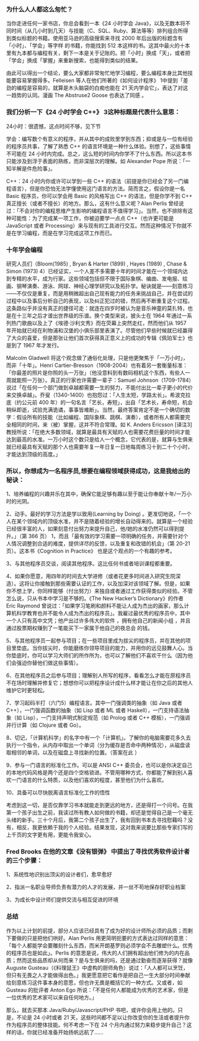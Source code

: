 ### 为什么人人都这么匆忙？

当你走进任何一家书店，你总会看到一本《24 小时学会 Java》，以及无数本将不同时间（从几小时到几天）与技能（C、SQL、Ruby、算法等等）排列组合所得到类似标题的书籍。使用亚马逊的高级搜索来寻找 2000 年后出版的标题含有「小时」、「学会」等字样 的书籍，你能找到 512 本这样的书。这其中最火的十本里有九本都与编程有关，剩下一本是关于记账的。把「小时」换成「天」，或者把「学会」换成「掌握」来重新搜索，也能得到类似的结果。

由此可以得出一个结论，要么大家都非常匆忙地学习编程，要么编程本身比其他技能要容易掌握得多。Felleisen 等人在他们所著的《如何设计程序》 1中提到「差劲的编程是容易的，就算是木头脑袋的白痴也能在 21 天内学会它」，表达了对这一趋势的认同。漫画 The Abstruse2 Goose 也表达了同感 。

### 我们分析一下《24 小时学会 C++》 3这种标题是代表什么意思：

24小时：很遗憾，这点时间不够，见下节

学会：编写数个有意义的程序，并从其中的成败里学到东西；抑或是与一位有经验的程序员共事，了解了熟悉 C++ 的语言环境是一种什么体验。别想了，这些事情不可能在 24 小时内完成。总之，这么短的时间内你学不了什么东西。所以这本书只能涉及到浮于表面的熟练，而非深层次的理解。如 Alexander Pope 所说：「一知半解是件危险事」。

C++：24 小时内你或许可以学到一些 C++ 的语法（前提是你已经会了另一门编程语言），但是你恐怕无法学懂使用这门语言的方法。简而言之，假设你是一名 Basic 程序员，你可以学会用 Basic 的风格写出 C++ 的语法，但是你学不到 C++ 真正擅长（或者不擅长）的地方。那么，这有什么意义呢？Alan Perlis 曾经说过：「不会对你的编程思维产生影响的编程语言不值得学习」。当然，也不排除有这种可能性：为了完成某一项工作，你被迫要学一点点 C++（也许更可能是 JavaScript 或者 Processing）来与现有的工具进行交互。然而这种情况下你就不是在学习编程，而是在学习完成这项工作而已。

### 十年学会编程

研究人员们（Bloom(1985) , Bryan & Harter (1899) , Hayes (1989) , Chase & Simon (1973) 4）已经证实，一个人差不多需要十年的时间才能在一个领域内达到专精的水平，成为行家。这些领域包括但不限于国际象棋、编曲、发电报、绘画、钢琴演奏、游泳、网球、神经心理学研究以及拓扑学。秘诀就是——刻意练习——不仅仅是重复，而是用稍微超出自己现有能力的任务来挑战自己，并在尝试的过程中以及事后分析自己的表现，以及纠正犯过的错，然后再不断重复这个过程。这条路似乎并没有真正的捷径可走：就连在四岁时被认为是音乐神童的莫扎特，也是在十三年之后才谱出世界级的乐谱。换个类型来说，披头士在 1964 年通过一系列热门歌曲以及上了《埃德·沙利文秀》而在荧幕上突然走红，然而他们从 1957 年开始就已经在利物浦和汉堡的小俱乐部里表演了。尽管他们早些时候就已经赢得了大众的喜爱，但是那张让他们首次获得真正意义上的成功的专辑《佩珀军士》也是到了 1967 年才发行。

Malcolm Gladwell 将这个观念做了通俗化处理，只是他更聚焦于「一万小时」，而非「十年」。Henri Cartier-Bresson（1908-2004）也有着另一套衡量标准：「你最差的照片是你照的头一万张」（他没意料到有数码相机这个东西，有些人一周就能照一万张）。真正的行家也许需要一辈子：Samuel Johnson（1709-1784）说过「在任何一个部门做到卓越都需要一生的努力，不能付出比一辈子更小的代价来交换卓越」。乔叟（1340-1400）也抱怨过：「人生太短，学路太长」。希波克拉底（约公元前 400 年）的一句名言「艺长，寿短」，出自「艺术长，寿命短，机会稍纵即逝，试验充满诡谲，事事皆难断」。当然，最终答案肯定不是一个确切的数字：假设所有的技能（比如编程、国际象棋、跳棋、演奏），或者所有人都需要完全相同的时间，来（被）掌握，这并不符合常理。如 K. Anders Ericsson [译注3] 教授所说：「在绝大多数领域，就算是最具有天赋的人也需要花费巨量的时间才能达到最高的水准。一万小时这个数只是给人一个概念，它代表的是，就算与生俱来就已经最具有天赋的那个人也需要年复一年日复一日地每周练习十到二十个小时，才能达到顶级的高度。」

### 所以，你想成为一名程序员,想要在编程领域获得成功，这是我给出的秘诀：

1、培养编程的兴趣并乐在其中，确保它能足够有趣以至于能让你奉献十年/一万小时的光阴。

2、动手。最好的学习方法是学以致用(Learning by Doing) 。更准切地说，「一个人在某个领域内的顶级水准，并不是随着经验的增长自动得来的。就算是一个经验已经很丰富的人，如果刻意付出努力来提升自己，他/她的水准仍然可以得到提升。」（第 366 页） 1，而且「最有效的学习需要一项明确的任务，并需要针对个人情况调整到合适的难度，提供详尽的反馈，以及重复和改错的机会」（第 20-21 页）。这本书《Cognition in Practice》 也是这个观点的一个有趣的参考。

3、与其他程序员交谈，阅读其他程序。这比任何书或者培训课程都重要。

4、如果你愿意，用四年的时间去大学进修（或者花更多时间进入研究生院深造）。这将让你接触到那些需要认证的工作，以及加深对该领域了解。但是，如果你不想上学，你同样能够（付出努力）来独自或者通过工作获得类似的经验。不管怎么说，只从书本中学习是不够的。《The New Hacker’s Dictionary》的作者 Eric Raymond 曾说过：「如果学习笔刷和颜料不能让人成为杰出的画家，那么计算机科学教育也并不能令人成为杰出的程序员」。我雇过最优秀的程序员中，其中一个人只有高中文凭；他产出过许多伟大的软件 ，拥有他自己的新闻小组 ，并且通过股票期权赚到了一笔能买下一家属于他自己的夜总会 的钱。

5、与其他程序员一起参与项目；在一些项目里成为拔尖的程序员，并在其他的项目里垫底。当你拔尖时，你能磨练你领导项目的能力，并用你的远见鼓舞人心。当你垫底时，你可以学习大师们的所作所为，也可以了解他们不喜欢干什么（因为他们会强迫你替他们做这些事情）。

6、在其他程序员之后参与项目；理解别人所写的程序，看看怎么才能在原程序员不在场时理解并修复它；想想你可以把程序设计成什么样才能让在你之后的其他人维护它时更轻松。

7、学习起码半打（六门5）编程语言。其中一门强调类的抽象（如 Java 或者 C++），一门强调函数的抽象（如 Lisp 或者 ML 或者 Haskell），一门支持语法抽象（如 Lisp），一门支持声明式制定规范（如 Prolog 或者 C++ 模板），一门强调并行计算（如 Clojure 或者 Go）。

8、切记，「计算机科学」的名字中有一个「计算机」。了解你的电脑需要花多久去执行一个指令，从内存中取出一个单词（分为缓存是否命中两种情况），从磁盘读取相邻的单词，以及在磁盘上寻找新的位置。（答案在此 ）

9、参与一门语言的标准化工作。可以是 ANSI C++ 委员会，也可以是你决定自己的本地代码风格是两个还是四个空格锁进。不管用哪种方式，你都能了解到别人喜欢一门语言的什么特质，以及他们喜欢的程度，甚至他们为什么喜欢。

10、具备可以尽快脱离语言标准化工作的悟性


考虑到这一切，是否仅靠学习书本就能走到更远的地方，还是得打一个问号。在我第一个孩子出生之前，我读过所有教人如何做的书籍，却还是觉得自己是一个毫无头绪的新手。三十个月后，我第二个孩子出生了，我有回到书本去寻找慰藉吗？没有，相反，我更依赖于我的个人经验。结果发现，这对我来说要比那些专家们写的上千页的文字更有用，更能令我安心。


### Fred Brooks 在他的文章《没有银弹》 中提出了寻找优秀软件设计者的三个步骤：

1、系统性地识别出顶尖的设计者们，愈早愈好

2、指派一名职业导师负责有潜力的人才的发展，并一丝不苟地保存好职业档案

3、为成长中设计师们提供交流与相互促进的环境


### 总结

作为以上计划的前提，部分人应该已经具有了成为好的设计师所必须的品质；而剩下要做的只是把他们哄好。Alan Perlis 用更简明扼要的方式表达过同样的意思：「每个人都能学会要雕刻什么东西，而米开朗基罗则必须学会不去雕塑什么。优秀的程序员也是如此」。Perlis 的意思是说，伟大的人们拥有超出他们修为的内在品质；然而这些品质却从何而来？是与生俱来的吗，还是通过勤奋而逐渐获得？就像 Auguste Gusteau（《料理鼠王》中虚构的厨师角色）说过：「人人都可以烹饪，但只有无畏之人才能做得出色。」我更愿意把它看作是把自己一生大部分时间奉献给刻意练习这件事本身的意愿，但也许无畏是概括它的一种方式。又或者，如 Gusteau 的批评者 Anton Ego 所说：「不是任何人都能成为优秀的艺术家，但是一位优秀的艺术家可以来自任何地方。」

那么，就去买那本 Java/Ruby/Javascript/PHP 书吧，或许你会用上他的。只是，不论是 24 小时或者 21 天，这些时间都不足以让你改变你的生活或者提升你作为程序员的整体技能。何不考虑一下在 24 个月内通过努力来稳步提升自己？这样的话，你就已经准备开始扬帆远航了……
